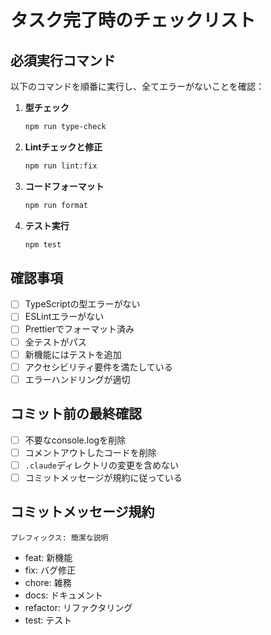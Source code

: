# タスク完了時のチェックリスト

## 必須実行コマンド

以下のコマンドを順番に実行し、全てエラーがないことを確認：

1. **型チェック**

   ```bash
   npm run type-check
   ```

2. **Lintチェックと修正**

   ```bash
   npm run lint:fix
   ```

3. **コードフォーマット**

   ```bash
   npm run format
   ```

4. **テスト実行**
   ```bash
   npm test
   ```

## 確認事項

- [ ] TypeScriptの型エラーがない
- [ ] ESLintエラーがない
- [ ] Prettierでフォーマット済み
- [ ] 全テストがパス
- [ ] 新機能にはテストを追加
- [ ] アクセシビリティ要件を満たしている
- [ ] エラーハンドリングが適切

## コミット前の最終確認

- [ ] 不要なconsole.logを削除
- [ ] コメントアウトしたコードを削除
- [ ] `.claude`ディレクトリの変更を含めない
- [ ] コミットメッセージが規約に従っている

## コミットメッセージ規約

```
プレフィックス: 簡潔な説明
```

- feat: 新機能
- fix: バグ修正
- chore: 雑務
- docs: ドキュメント
- refactor: リファクタリング
- test: テスト
